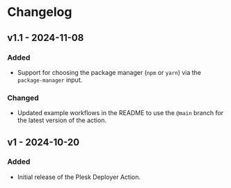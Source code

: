 # Changelog

## v1.1 - 2024-11-08

### Added

- Support for choosing the package manager (`npm` or `yarn`) via the `package-manager` input.

### Changed

- Updated example workflows in the README to use the `@main` branch for the latest version of the action.

## v1 - 2024-10-20

### Added

- Initial release of the Plesk Deployer Action.
